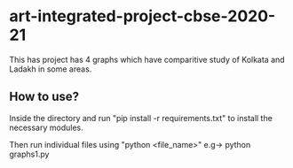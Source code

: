 # art-integrated-project-cbse-2020-21
 This has project has 4 graphs which have comparitive study of Kolkata and Ladakh in some areas.
 
 
## How to use? 
Inside the directory and run "pip install -r requirements.txt" to install the necessary modules.

Then run individual files using "python <file_name>" e.g-> python graphs1.py

